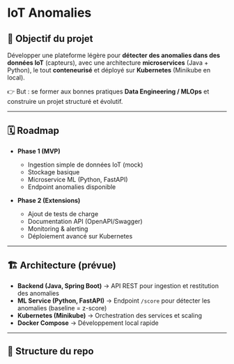 # IoT Anomalies

## 🚀 Objectif du projet
Développer une plateforme légère pour **détecter des anomalies dans des données IoT** (capteurs), avec une architecture **microservices** (Java + Python), le tout **conteneurisé** et déployé sur **Kubernetes** (Minikube en local).  

👉 But : se former aux bonnes pratiques **Data Engineering / MLOps** et construire un projet structuré et évolutif.  

---

## 🗓️ Roadmap
- **Phase 1 (MVP)**  
  - Ingestion simple de données IoT (mock)  
  - Stockage basique  
  - Microservice ML (Python, FastAPI)  
  - Endpoint anomalies disponible  

- **Phase 2 (Extensions)**  
  - Ajout de tests de charge  
  - Documentation API (OpenAPI/Swagger)  
  - Monitoring & alerting  
  - Déploiement avancé sur Kubernetes  

---

## 🏗️ Architecture (prévue)
- **Backend (Java, Spring Boot)** → API REST pour ingestion et restitution des anomalies  
- **ML Service (Python, FastAPI)** → Endpoint `/score` pour détecter les anomalies (baseline = z-score)  
- **Kubernetes (Minikube)** → Orchestration des services et scaling  
- **Docker Compose** → Développement local rapide  

---

## 📂 Structure du repo
